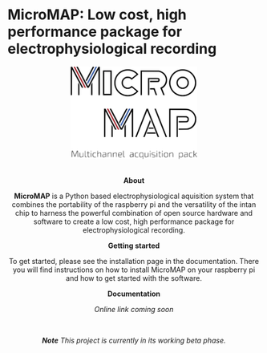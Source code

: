 MicroMAP: Low cost, high performance package for electrophysiological recording
===============================================================================
<div align="center">
    <img
     src="docs/source/img/logo.png"
     style="max-width: 50%; height: 50%;"
     alt="MicroMAP software"

</div>

<br/>
<br/>

 **About**

**MicroMAP** is a Python based electrophysiological aquisition system that combines the
portability of the raspberry pi and the versatility of the intan chip to harness the powerful 
combination of open source hardware and software to create a low cost, high performance package
for electrophysiological recording.

 **Getting started**

To get started, please see the installation page in the documentation. There you will find instructions on how to install MicroMAP on your raspberry pi and how to get started with the software.

 **Documentation**

_Online link coming soon_

<br/>

_**Note**_
 _This project is currently in its working beta phase._
